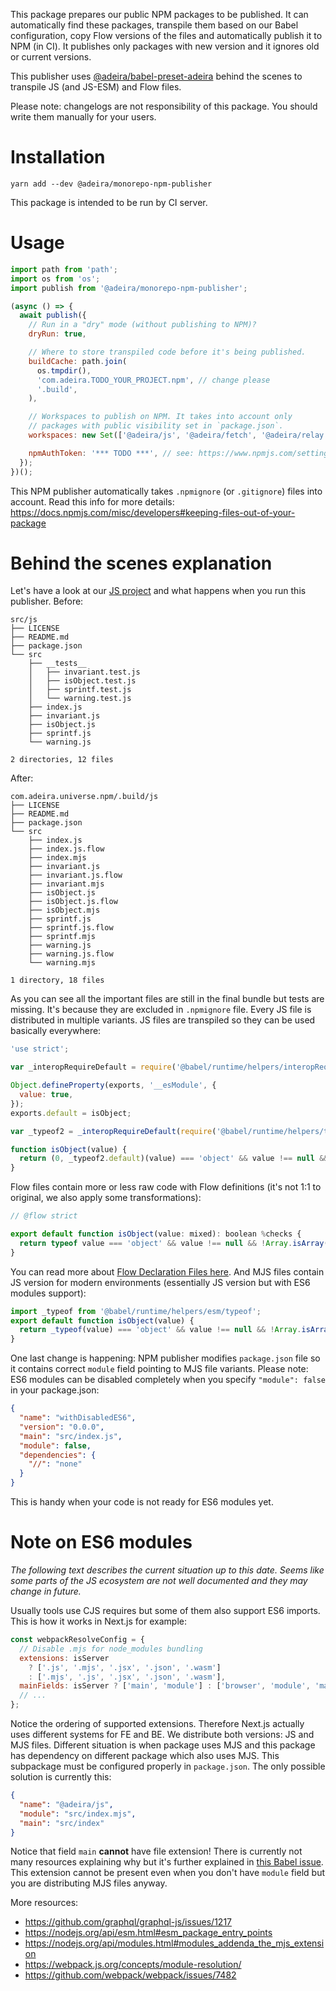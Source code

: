 This package prepares our public NPM packages to be published. It can automatically find these packages, transpile them based on our Babel configuration, copy Flow versions of the files and automatically publish it to NPM (in CI). It publishes only packages with new version and it ignores old or current versions.

This publisher uses [@adeira/babel-preset-adeira](https://www.npmjs.com/package/@adeira/babel-preset-adeira) behind the scenes to transpile JS (and JS-ESM) and Flow files.

Please note: changelogs are not responsibility of this package. You should write them manually for your users.

# Installation

```text
yarn add --dev @adeira/monorepo-npm-publisher
```

This package is intended to be run by CI server.

# Usage

```js
import path from 'path';
import os from 'os';
import publish from '@adeira/monorepo-npm-publisher';

(async () => {
  await publish({
    // Run in a "dry" mode (without publishing to NPM)?
    dryRun: true,

    // Where to store transpiled code before it's being published.
    buildCache: path.join(
      os.tmpdir(),
      'com.adeira.TODO_YOUR_PROJECT.npm', // change please
      '.build',
    ),

    // Workspaces to publish on NPM. It takes into account only
    // packages with public visibility set in `package.json`.
    workspaces: new Set(['@adeira/js', '@adeira/fetch', '@adeira/relay', '@adeira/eslint-config']),

    npmAuthToken: '*** TODO ***', // see: https://www.npmjs.com/settings/<USERNAME>/tokens
  });
})();
```

This NPM publisher automatically takes `.npmignore` (or `.gitignore`) files into account. Read this info for more details: https://docs.npmjs.com/misc/developers#keeping-files-out-of-your-package

# Behind the scenes explanation

Let's have a look at our [JS project](https://github.com/adeira/universe/tree/master/src/js) and what happens when you run this publisher. Before:

```text
src/js
├── LICENSE
├── README.md
├── package.json
└── src
    ├── __tests__
    │   ├── invariant.test.js
    │   ├── isObject.test.js
    │   ├── sprintf.test.js
    │   └── warning.test.js
    ├── index.js
    ├── invariant.js
    ├── isObject.js
    ├── sprintf.js
    └── warning.js

2 directories, 12 files
```

After:

```text
com.adeira.universe.npm/.build/js
├── LICENSE
├── README.md
├── package.json
└── src
    ├── index.js
    ├── index.js.flow
    ├── index.mjs
    ├── invariant.js
    ├── invariant.js.flow
    ├── invariant.mjs
    ├── isObject.js
    ├── isObject.js.flow
    ├── isObject.mjs
    ├── sprintf.js
    ├── sprintf.js.flow
    ├── sprintf.mjs
    ├── warning.js
    ├── warning.js.flow
    └── warning.mjs

1 directory, 18 files
```

As you can see all the important files are still in the final bundle but tests are missing. It's because they are excluded in `.npmignore` file. Every JS file is distributed in multiple variants. JS files are transpiled so they can be used basically everywhere:

```js
'use strict';

var _interopRequireDefault = require('@babel/runtime/helpers/interopRequireDefault');

Object.defineProperty(exports, '__esModule', {
  value: true,
});
exports.default = isObject;

var _typeof2 = _interopRequireDefault(require('@babel/runtime/helpers/typeof'));

function isObject(value) {
  return (0, _typeof2.default)(value) === 'object' && value !== null && !Array.isArray(value);
}
```

Flow files contain more or less raw code with Flow definitions (it's not 1:1 to original, we also apply some transformations):

```js
// @flow strict

export default function isObject(value: mixed): boolean %checks {
  return typeof value === 'object' && value !== null && !Array.isArray(value);
}
```

You can read more about [Flow Declaration Files here](https://flow.org/en/docs/declarations/). And MJS files contain JS version for modern environments (essentially JS version but with ES6 modules support):

```js
import _typeof from '@babel/runtime/helpers/esm/typeof';
export default function isObject(value) {
  return _typeof(value) === 'object' && value !== null && !Array.isArray(value);
}
```

One last change is happening: NPM publisher modifies `package.json` file so it contains correct `module` field pointing to MJS file variants. Please note: ES6 modules can be disabled completely when you specify `"module": false` in your package.json:

```json
{
  "name": "withDisabledES6",
  "version": "0.0.0",
  "main": "src/index.js",
  "module": false,
  "dependencies": {
    "//": "none"
  }
}
```

This is handy when your code is not ready for ES6 modules yet.

# Note on ES6 modules

_The following text describes the current situation up to this date. Seems like some parts of the JS ecosystem are not well documented and they may change in future._

Usually tools use CJS requires but some of them also support ES6 imports. This is how it works in Next.js for example:

```js
const webpackResolveConfig = {
  // Disable .mjs for node_modules bundling
  extensions: isServer
    ? ['.js', '.mjs', '.jsx', '.json', '.wasm']
    : ['.mjs', '.js', '.jsx', '.json', '.wasm'],
  mainFields: isServer ? ['main', 'module'] : ['browser', 'module', 'main'],
  // ...
};
```

Notice the ordering of supported extensions. Therefore Next.js actually uses different systems for FE and BE. We distribute both versions: JS and MJS files. Different situation is when package uses MJS and this package has dependency on different package which also uses MJS. This subpackage must be configured properly in `package.json`. The only possible solution is currently this:

```json
{
  "name": "@adeira/js",
  "module": "src/index.mjs",
  "main": "src/index"
}
```

Notice that field `main` **cannot** have file extension! There is currently not many resources explaining why but it's further explained in [this Babel issue](https://github.com/babel/babel/issues/7294). This extension cannot be present even when you don't have `module` field but you are distributing MJS files anyway.

More resources:

- https://github.com/graphql/graphql-js/issues/1217
- https://nodejs.org/api/esm.html#esm_package_entry_points
- https://nodejs.org/api/modules.html#modules_addenda_the_mjs_extension
- https://webpack.js.org/concepts/module-resolution/
- https://github.com/webpack/webpack/issues/7482
